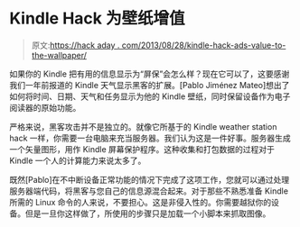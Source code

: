 # Kindle Hack 为壁纸增值

> 原文:[https://hack aday . com/2013/08/28/kindle-hack-ads-value-to-the-wallpaper/](https://hackaday.com/2013/08/28/kindle-hack-ads-value-to-the-wallpaper/)

如果你的 Kindle 把有用的信息显示为“屏保”会怎么样？现在它可以了，这要感谢我们一年前报道的 Kindle 天气显示黑客的扩展。[Pablo Jiménez Mateo]想出了如何将时间、日期、天气和任务显示为他的 Kindle 壁纸，同时保留设备作为电子阅读器的原始功能。

严格来说，黑客攻击并不是独立的。就像它所基于的 Kindle weather station hack 一样，你需要一台电脑来充当服务器。我们认为这是一件好事。服务器生成一个矢量图形，用作 Kindle 屏幕保护程序。这种收集和打包数据的过程对于 Kindle 一个人的计算能力来说太多了。

既然[Pablo]在不中断设备正常功能的情况下完成了这项工作，您就可以通过处理服务器端代码，将黑客与您自己的信息源混合起来。对于那些不熟悉准备 Kindle 所需的 Linux 命令的人来说，不要担心。这是非侵入性的。你需要越狱你的设备。但是一旦你这样做了，所使用的步骤只是加载一个小脚本来抓取图像。